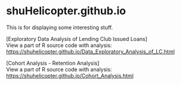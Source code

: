 # shuHelicopter.github.io
This is for displaying some interesting stuff.  

[Exploratory Data Analysis of Lending Club Issued Loans]   
View a part of R source code with analysis: https://shuhelicopter.github.io/Data_Exploratory_Analysis_of_LC.html  
  
[Cohort Analysis - Retention Analysis]   
View a part of R source code with analysis: https://shuhelicopter.github.io/Cohort_Analysis.html
  
